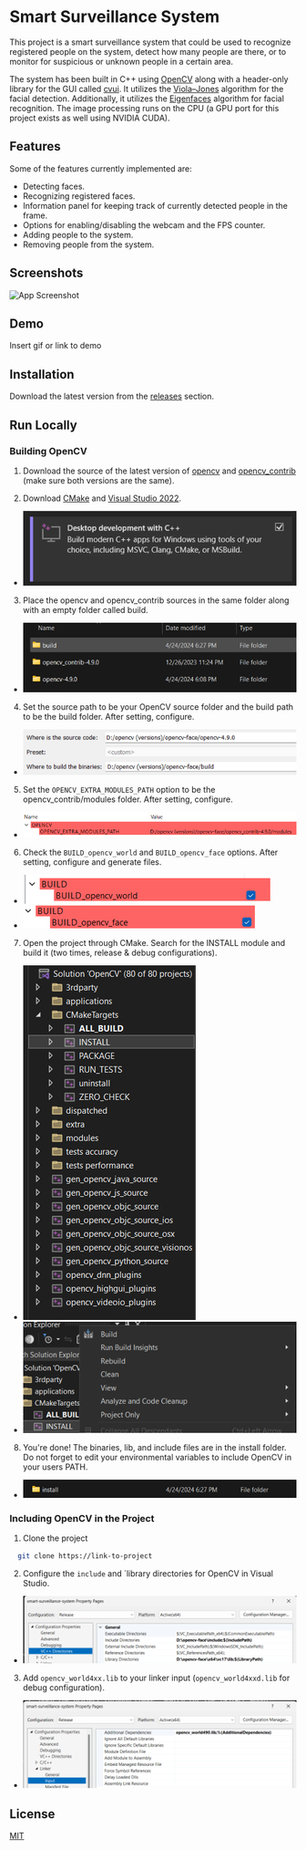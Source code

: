 
# Smart Surveillance System

This project is a smart surveillance system that could be used to recognize registered people on the system, detect how many people are there, or to monitor for suspicious or unknown people in a certain area.

The system has been built in C++ using [OpenCV](https://github.com/opencv/opencv) along with a header-only library for the GUI called [cvui](https://github.com/Dovyski/cvui). It utilizes the [Viola–Jones](https://en.wikipedia.org/wiki/Viola%E2%80%93Jones_object_detection_framework) algorithm for the facial detection. Additionally, it utilizes the [Eigenfaces](https://en.wikipedia.org/wiki/Eigenface) algorithm for facial recognition. The image processing runs on the CPU (a GPU port for this project exists as well using NVIDIA CUDA).

## Features

Some of the features currently implemented are: 

- Detecting faces.
- Recognizing registered faces.
- Information panel for keeping track of currently detected people in the frame.
- Options for enabling/disabling the webcam and the FPS counter.
- Adding people to the system.
- Removing people from the system. 

## Screenshots

![App Screenshot](https://via.placeholder.com/468x300?text=App+Screenshot+Here)


## Demo

Insert gif or link to demo


## Installation

Download the latest version from the [releases](https://github.com/kareem-ghazi/smart-surveillance-system/releases) section.
    
## Run Locally

### Building OpenCV
1. Download the source of the latest version of [opencv](https://github.com/opencv/opencv) and [opencv_contrib](https://github.com/opencv/opencv_contrib) (make sure both versions are the same).

2. Download [CMake](https://cmake.org/download/) and [Visual Studio 2022](https://visualstudio.microsoft.com/). 
- ![](imgs/devc++.png)

3. Place the opencv and opencv_contrib sources in the same folder along with an empty folder called build. 
- ![](imgs/prebuild.png)

4. Set the source path to be your OpenCV source folder and the build path to be the build folder. After setting, configure. 
- ![](imgs/cmake-config.png) 

5. Set the `OPENCV_EXTRA_MODULES_PATH` option to be the opencv_contrib/modules folder. After setting, configure. 
- ![](imgs/extra-modules.png)

6. Check the `BUILD_opencv_world` and `BUILD_opencv_face` options. After setting, configure and generate files. 
- ![](imgs/opencv-world.png) 
- ![](imgs/opencv-face.png)

7. Open the project through CMake. Search for the INSTALL module and build it (two times, release & debug configurations). 
- ![](imgs/install.png)
- ![](imgs/install-build.png)

8. You're done! The binaries, lib, and include files are in the install folder. Do not forget to edit your environmental variables to include OpenCV in your users PATH. 
- ![](imgs/build.png)

### Including OpenCV in the Project
1. Clone the project

```bash
  git clone https://link-to-project
```

2. Configure the `include` and `library directories for OpenCV in Visual Studio. 
- ![](imgs/vc++.png)

3. Add `opencv_world4xx.lib` to your linker input (`opencv_world4xxd.lib` for debug configuration).
- ![](imgs/linker.png)


## License

[MIT](https://choosealicense.com/licenses/mit/)

